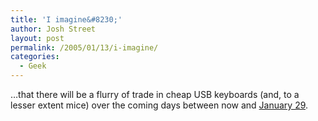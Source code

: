 ```yaml
---
title: 'I imagine&#8230;'
author: Josh Street
layout: post
permalink: /2005/01/13/i-imagine/
categories:
  - Geek
---
```

&#8230;that there will be a flurry of trade in cheap USB keyboards (and, to a lesser extent mice) over the coming days between now and [January 29][1].

 [1]: http://www.apple.com.au/macmini/